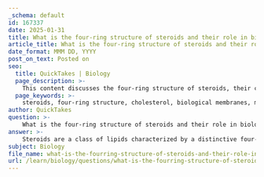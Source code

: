 ```yaml
---
_schema: default
id: 167337
date: 2025-01-31
title: What is the four-ring structure of steroids and their role in biological membranes?
article_title: What is the four-ring structure of steroids and their role in biological membranes?
date_format: MMM DD, YYYY
post_on_text: Posted on
seo:
  title: QuickTakes | Biology
  page_description: >-
    This content discusses the four-ring structure of steroids, their characteristics, and their critical roles in biological membranes, particularly focusing on cholesterol's influence on membrane fluidity, stability, and hormone signaling.
  page_keywords: >-
    steroids, four-ring structure, cholesterol, biological membranes, membrane fluidity, membrane integrity, signaling molecules, hormones, amphipathic nature, phospholipid bilayer
author: QuickTakes
question: >-
    What is the four-ring structure of steroids and their role in biological membranes?
answer: >-
    Steroids are a class of lipids characterized by a distinctive four-ring carbon structure. This core structure consists of four interconnected carbon rings, which is consistent across all steroids, providing them with a unique framework. The specific functional groups attached to these rings can vary, leading to different types of steroids with diverse biological functions.\n\n### Role of Steroids in Biological Membranes\n\n1. **Cholesterol**: One of the most well-known steroids, cholesterol plays a critical role in maintaining the fluidity and stability of cell membranes. It is interspersed within the phospholipid bilayer of cell membranes, where it helps to prevent the fatty acid chains of the phospholipids from packing too closely together. This action is essential for maintaining membrane fluidity, especially in varying temperatures.\n\n2. **Membrane Integrity**: The presence of cholesterol in the membrane contributes to its structural integrity. It helps to stabilize the membrane, making it less permeable to very small water-soluble molecules that might otherwise pass freely through.\n\n3. **Signaling Molecules**: Beyond their structural role, steroids also function as hormones (e.g., testosterone, estrogen, cortisol) that can easily pass through cell membranes due to their hydrophobic nature. Once inside the cell, they bind to specific intracellular receptors, initiating various cellular responses that regulate physiological processes such as metabolism, immune response, and reproductive functions.\n\n4. **Amphipathic Nature**: While steroids themselves are primarily hydrophobic, their interaction with other membrane components, such as phospholipids, contributes to the overall amphipathic nature of biological membranes. This characteristic is crucial for the formation of lipid bilayers, which serve as barriers to protect cellular contents.\n\nIn summary, the four-ring structure of steroids, particularly cholesterol, is vital for their role in biological membranes. They not only contribute to membrane fluidity and stability but also act as signaling molecules that influence a wide range of physiological processes.
subject: Biology
file_name: what-is-the-fourring-structure-of-steroids-and-their-role-in-biological-membranes.md
url: /learn/biology/questions/what-is-the-fourring-structure-of-steroids-and-their-role-in-biological-membranes
---
```


&nbsp;